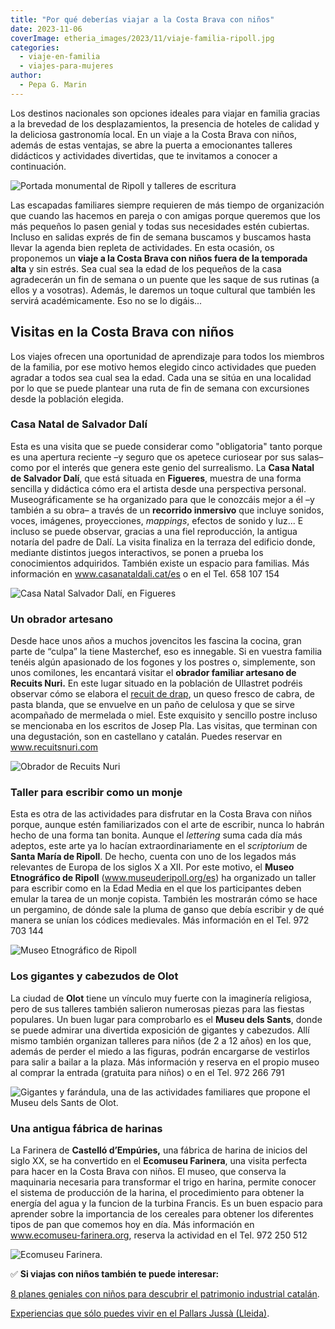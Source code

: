 ```yaml
---
title: "Por qué deberías viajar a la Costa Brava con niños"
date: 2023-11-06
coverImage: etheria_images/2023/11/viaje-familia-ripoll.jpg
categories: 
  - viaje-en-familia
  - viajes-para-mujeres
author: 
  - Pepa G. Marin
---
```


Los destinos nacionales son opciones ideales para viajar en familia gracias a la 
brevedad de los desplazamientos, la presencia de hoteles de calidad y la deliciosa 
gastronomía local. En un viaje a la Costa Brava con niños, además de estas ventajas, se 
abre la puerta a emocionantes talleres didácticos y actividades divertidas, que te 
invitamos a conocer a continuación. 

![Portada monumental de Ripoll y talleres de escritura](etheria_images/2023/11/viaje-familia-ripoll.jpg "Portalada monumental de Santa María de Ripoll. © D. Espada/ Arxiu Imatges PTCBG")

Las escapadas familiares siempre requieren de más tiempo de organización que cuando las 
hacemos en pareja o con amigas porque queremos que los más pequeños lo pasen genial y 
todas sus necesidades estén cubiertas. Incluso en salidas exprés de fin de semana 
buscamos y buscamos hasta llevar la agenda bien repleta de actividades. En esta ocasión, 
os proponemos un **viaje a la Costa Brava con niños fuera de la temporada alta** y sin 
estrés. Sea cual sea la edad de los pequeños de la casa agradecerán un fin de semana o 
un puente que les saque de sus rutinas (a ellos y a vosotras). Además, le daremos un 
toque cultural que también les servirá académicamente. Eso no se lo digáis... 

## Visitas en la Costa Brava con niños

Los viajes ofrecen una oportunidad de aprendizaje para todos los miembros de la familia, 
por ese motivo hemos elegido cinco actividades que pueden agradar a todos sea cual sea 
la edad. Cada una se sitúa en una localidad por lo que se puede plantear una ruta de fin 
de semana con excursiones desde la población elegida. 

### Casa Natal de Salvador Dalí

Esta es una visita que se puede considerar como "obligatoria" tanto porque es una 
apertura reciente –y seguro que os apetece curiosear por sus salas– como por el interés 
que genera este genio del surrealismo. La **Casa Natal de Salvador Dalí**, que está 
situada en **Figueres**, muestra de una forma sencilla y didáctica cómo era el artista 
desde una perspectiva personal. Museográficamente se ha organizado para que le conozcáis 
mejor a él –y también a su obra– a través de un **recorrido inmersivo** que incluye 
sonidos, voces, imágenes, proyecciones, _mappings_, efectos de sonido y luz... E incluso 
se puede observar, gracias a una fiel reproducción, la antigua notaría del padre de 
Dalí. La visita finaliza en la terraza del edificio donde, mediante distintos juegos 
interactivos, se ponen a prueba los conocimientos adquiridos. También existe un espacio 
para familias. Más información en www.casanataldali.cat/es o en el Tel. 658 107 154 

![Casa Natal Salvador Dalí, en Figueres](etheria_images/2023/11/casa-sali-figueres.jpg "Casa Natal de Salvador Dalí, en Figueres. © Jordi Puig")

### Un obrador artesano  

Desde hace unos años a muchos jovencitos les fascina la cocina, gran parte de “culpa” la 
tiene Masterchef, eso es innegable. Si en vuestra familia tenéis algún apasionado de los 
fogones y los postres o, simplemente, son unos comilones, les encantará visitar el 
**obrador familiar artesano de Recuits Nuri.** En este lugar situado en la población de 
Ullastret podréis observar cómo se elabora el [recuit de 
drap](https://elpais.com/gastronomia/el-comidista/2023/01/09/articulo/1673262858_402262.html), 
un queso fresco de cabra, de pasta blanda, que se envuelve en un paño de celulosa y que 
se sirve acompañado de mermelada o miel. Este exquisito y sencillo postre incluso se 
mencionaba en los escritos de Josep Pla. Las visitas, que terminan con una degustación, 
son en castellano y catalán. Puedes reservar en www.recuitsnuri.com 

![Obrador de Recuits Nuri](etheria_images/2023/11/taller-queso-recuits-nuri.jpg "Obrador de Recuits Nuri. © Arxiu fotogràfic de visitempordanet")

### Taller para escribir como un monje

Esta es otra de las actividades para disfrutar en la Costa Brava con niños porque, 
aunque estén familiarizados con el arte de escribir, nunca lo habrán hecho de una forma 
tan bonita. Aunque el _lettering_ suma cada día más adeptos, este arte ya lo hacían 
extraordinariamente en el _scriptorium_ de **Santa María de Ripoll**. De hecho, cuenta 
con uno de los legados más relevantes de Europa de los siglos X a XII. Por este motivo, 
el **Museo Etnográfico de Ripoll** (www.museuderipoll.org/es) ha organizado un taller 
para escribir como en la Edad Media en el que los participantes deben emular la tarea de 
un monje copista. También les mostrarán cómo se hace un pergamino, de dónde sale la 
pluma de ganso que debía escribir y de qué manera se unían los códices medievales. Más 
información en el Tel. 972 703 144 

![Museo Etnográfico de Ripoll](etheria_images/2023/11/20160419_161832-800x450-1.jpg "© Museo Etnográfico de Ripoll")

### Los gigantes y cabezudos de Olot

La ciudad de **Olot** tiene un vínculo muy fuerte con la imaginería religiosa, pero de 
sus talleres también salieron numerosas piezas para las fiestas populares. Un buen lugar 
para comprobarlo es el **Museu dels Sants**, donde se puede admirar una divertida 
exposición de gigantes y cabezudos. Allí mismo también organizan talleres para niños (de 
2 a 12 años) en los que, además de perder el miedo a las figuras, podrán encargarse de 
vestirlos para salir a bailar a la plaza. Más información y reserva en el propio museo 
al comprar la entrada (gratuita para niños) o en el Tel. 972 266 791 

![Gigantes y farándula, una de las actividades familiares que propone el Museu dels Sants de Olot.](etheria_images/2023/11/Museu-Sants-Olot-familias.jpg "Gigantes y farándula, una de las actividades familiares del Museu dels Sants de Olot.")

### Una antigua fábrica de harinas

La Farinera de **Castelló d’Empúries,** una fábrica de harina de inicios del siglo XX, 
se ha convertido en el **Ecomuseu Farinera**, una visita perfecta para hacer en la Costa 
Brava con niños. El museo, que conserva la maquinaria necesaria para transformar el 
trigo en harina, permite conocer el sistema de producción de la harina, el procedimiento 
para obtener la energía del agua y la funcion de la turbina Francis. Es un buen espacio 
para aprender sobre la importancia de los cereales para obtener los diferentes tipos de 
pan que comemos hoy en día. Más información en www.ecomuseu-farinera.org, reserva la 
actividad en el Tel. 972 250 512 

![Ecomuseu Farinera.](etheria_images/2023/11/ecomuseo-farinera.jpg "Ecomuseu Farinera, una visita didáctica en la Costa Brava con niños. © Jordi Cassu")

✅ **Si viajas con niños también te puede interesar:** 

[8 planes geniales con niños para descubrir el patrimonio industrial 
catalán](https://etheriamagazine.com/2019/12/18/planes-familiares-en-barcelona-y-tarragona-turismo-industrial/). 

[Exp](https://etheriamagazine.com/2021/06/09/8-experiencias-en-el-pallars-jussa-excursiones-en-lleida/)[eriencias 
que sólo puedes vivir en el Pallars Jussà 
(Lleida)](https://etheriamagazine.com/2021/06/09/8-experiencias-en-el-pallars-jussa-excursiones-en-lleida/).

